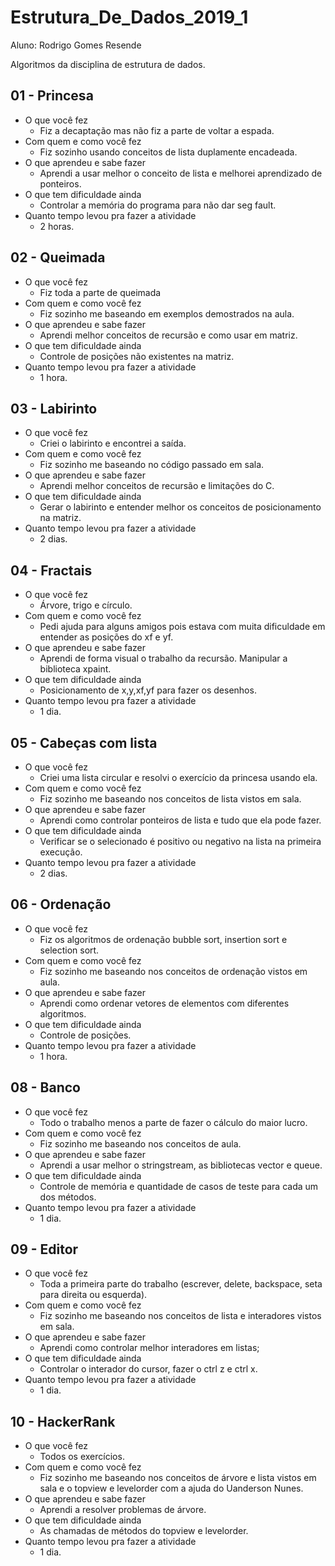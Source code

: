 # Estrutura_De_Dados_2019_1
Aluno: Rodrigo Gomes Resende

Algoritmos da disciplina de estrutura de dados.

## 01 - Princesa

- O que você fez
    - Fiz a decaptação mas não fiz a parte de voltar a espada.
- Com quem e como você fez
    - Fiz sozinho usando conceitos de lista duplamente encadeada.
- O que aprendeu e sabe fazer
    - Aprendi a usar melhor o conceito de lista e melhorei aprendizado de ponteiros.
- O que tem dificuldade ainda
    - Controlar a memória do programa para não dar seg fault.
- Quanto tempo levou pra fazer a atividade
    - 2 horas.

## 02 - Queimada

- O que você fez
    - Fiz toda a parte de queimada
- Com quem e como você fez
    - Fiz sozinho me baseando em exemplos demostrados na aula.
- O que aprendeu e sabe fazer
    - Aprendi melhor conceitos de recursão e como usar em matriz.
- O que tem dificuldade ainda
    - Controle de posições não existentes na matriz.
- Quanto tempo levou pra fazer a atividade
    - 1 hora.

## 03 - Labirinto

- O que você fez
    - Criei o labirinto e encontrei a saída.
- Com quem e como você fez
    - Fiz sozinho me baseando no código passado em sala.
- O que aprendeu e sabe fazer
    - Aprendi melhor conceitos de recursão e limitações do C.
- O que tem dificuldade ainda
    - Gerar o labirinto  e entender melhor os conceitos de posicionamento na matriz.
- Quanto tempo levou pra fazer a atividade
    - 2 dias.

## 04 - Fractais

- O que você fez
    - Árvore, trigo e círculo.
- Com quem e como você fez
    - Pedi ajuda para alguns amigos pois estava com muita dificuldade em entender as posições do xf e yf.
- O que aprendeu e sabe fazer
    - Aprendi de forma visual o trabalho da recursão. Manipular a biblioteca xpaint.
- O que tem dificuldade ainda
    - Posicionamento de x,y,xf,yf para fazer os desenhos.
- Quanto tempo levou pra fazer a atividade
    - 1 dia.

## 05 - Cabeças com lista

- O que você fez
    - Criei uma lista circular e resolvi o exercício da princesa usando ela.
- Com quem e como você fez
    - Fiz sozinho me baseando nos conceitos de lista vistos em sala.
- O que aprendeu e sabe fazer
    - Aprendi como controlar ponteiros de lista e tudo que ela pode fazer.
- O que tem dificuldade ainda
    - Verificar se o selecionado é positivo ou negativo na lista na primeira execução.
- Quanto tempo levou pra fazer a atividade
    - 2 dias.

## 06 - Ordenação
- O que você fez
    - Fiz os algoritmos de ordenação bubble sort, insertion sort e selection sort.
- Com quem e como você fez
    - Fiz sozinho me baseando nos conceitos de ordenação vistos em aula.
- O que aprendeu e sabe fazer
    - Aprendi como ordenar vetores de elementos com diferentes algoritmos.
- O que tem dificuldade ainda
    - Controle de posições.
- Quanto tempo levou pra fazer a atividade
    - 1 hora.

## 08 - Banco
- O que você fez
    - Todo o trabalho menos a parte de fazer o cálculo do maior lucro.
- Com quem e como você fez
    - Fiz sozinho me baseando nos conceitos de aula.
- O que aprendeu e sabe fazer
    - Aprendi a usar melhor o stringstream, as bibliotecas vector e queue.
- O que tem dificuldade ainda
    - Controle de memória e quantidade de casos de teste para cada um dos métodos.
- Quanto tempo levou pra fazer a atividade
    - 1 dia.

## 09 - Editor
- O que você fez
    - Toda a primeira parte do trabalho (escrever, delete, backspace, seta para direita ou esquerda).
- Com quem e como você fez
    - Fiz sozinho me baseando nos conceitos de lista e interadores vistos em sala.
- O que aprendeu e sabe fazer
    - Aprendi como controlar melhor interadores em listas;
- O que tem dificuldade ainda
    - Controlar o interador do cursor, fazer o ctrl z e ctrl x.
- Quanto tempo levou pra fazer a atividade
    - 1 dia.

## 10 - HackerRank
- O que você fez
    - Todos os exercícios.
- Com quem e como você fez
    - Fiz sozinho me baseando nos conceitos de árvore e lista vistos em sala e o topview e levelorder com a ajuda do Uanderson Nunes.
- O que aprendeu e sabe fazer
    - Aprendi a resolver problemas de árvore.
- O que tem dificuldade ainda
    - As chamadas de métodos do topview e levelorder.
- Quanto tempo levou pra fazer a atividade
    - 1 dia.
